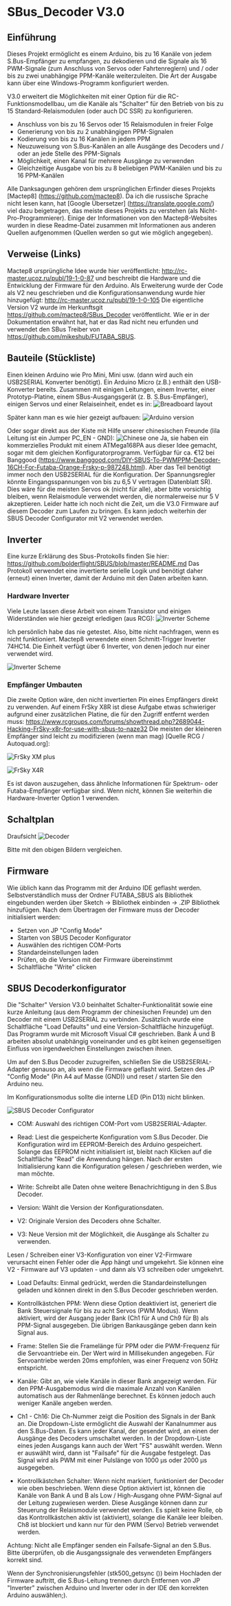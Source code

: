 # SBus_Decoder V3.0

## Einführung
Dieses Projekt ermöglicht es einem Arduino, bis zu 16 Kanäle von jedem S.Bus-Empfänger zu empfangen, zu dekodieren und die Signale als 16 PWM-Signale (zum Anschluss von Servos oder Fahrtenreglern) und / oder bis zu zwei unabhängige PPM-Kanäle weiterzuleiten.
Die Art der Ausgabe kann über eine Windows-Programm konfiguriert werden.

V3.0 erweitert die Möglichkeiten mit einer Option für die RC-Funktionsmodellbau, um die Kanäle als "Schalter" für den Betrieb von bis zu 15 Standard-Relaismodulen (oder auch DC SSR) zu konfigurieren.

* Anschluss von bis zu 16 Servos oder 15 Relaismodulen in freier Folge
* Generierung von bis zu 2 unabhängigen PPM-Signalen
* Kodierung von bis zu 16 Kanälen in jedem PPM
* Neuzuweisung von S.Bus-Kanälen an alle Ausgänge des Decoders und / oder an jede Stelle des PPM-Signals
* Möglichkeit, einen Kanal für mehrere Ausgänge zu verwenden
* Gleichzeitige Ausgabe von bis zu 8 beliebigen PWM-Kanälen und bis zu 16 PPM-Kanälen

Alle Danksagungen gehören dem ursprünglichen Erfinder dieses Projekts [Mactep8] (https://github.com/mactep8).
Da ich die russische Sprache nicht lesen kann, hat [Google Übersetzer] (https://translate.google.com/) viel dazu beigetragen, das meiste dieses Projekts zu verstehen (als Nicht-Pro-Programmierer). Einige der Informationen von den Mactep8-Websites wurden in diese Readme-Datei zusammen mit Informationen aus anderen Quellen aufgenommen (Quellen werden so gut wie möglich angegeben).

## Verweise (Links)
Mactep8 ursprüngliche Idee wurde hier veröffentlicht: http://rc-master.ucoz.ru/publ/19-1-0-87 und beschreibt die Hardware und die Entwicklung der Firmware für den Arduino. Als Erweiterung wurde der Code als V2 neu geschrieben und die Konfigurationsanwendung wurde hier hinzugefügt: http://rc-master.ucoz.ru/publ/19-1-0-105
Die eigentliche Version V2 wurde im Herkunftsgit https://github.com/mactep8/SBus_Decoder veröffentlicht.
Wie er in der Dokumentation erwähnt hat, hat er das Rad nicht neu erfunden und verwendet den SBus Treiber von https://github.com/mikeshub/FUTABA_SBUS.

## Bauteile (Stückliste)
Einen kleinen Arduino wie Pro Mini, Mini usw. (dann wird auch ein USB2SERIAL Konverter benötigt). Ein Arduino Micro (z.B.) enthält den USB-Konverter bereits.
Zusammen mit einigen Leitungen, einem Inverter, einer Prototyp-Platine, einem SBus-Ausgangsgerät (z. B. S.Bus-Empfänger), einigen Servos und einer Relaiseinheit, endet es in:
![Breadboard layout](docs/prototype_board.jpg "Jumper and run")

Später kann man es wie hier gezeigt aufbauen:
![Arduino version](docs/SBus_Decoder_V3.jpg "Arduino version")

Oder sogar direkt aus der Kiste mit Hilfe unserer chinesischen Freunde (lila Leitung ist ein Jumper PC_EN - GND):
![Chinese one](docs/SBus_China.jpg "Kein Kommentar")
Ja, sie haben ein kommerzielles Produkt mit einem ATMega168PA aus dieser Idee gemacht, sogar mit dem gleichen Konfiguratorprogramm. Verfügbar für ca. €12 bei Banggood (https://www.banggood.com/DIY-SBUS-To-PWMPPM-Decoder-16CH-For-Futaba-Orange-Frsky-p-987248.html). Aber das Teil benötigt immer noch den USB2SERIAL für die Konfiguration. Der Spannungsregler könnte Eingangsspannungen von bis zu 6,5 V vertragen (Datenblatt SR). Dies wäre für die meisten Servos ok (nicht für alle), aber bitte vorsichtig bleiben, wenn Relaismodule verwendet werden, die normalerweise nur 5 V akzeptieren. Leider hatte ich noch nicht die Zeit, um die V3.0 Firmware auf diesem Decoder zum Laufen zu bringen. Es kann jedoch weiterhin der SBUS Decoder Configurator mit V2 verwendet werden.

## Inverter
Eine kurze Erklärung des Sbus-Protokolls finden Sie hier: https://github.com/bolderflight/SBUS/blob/master/README.md
Das Protokoll verwendet eine invertierte serielle Logik und benötigt daher (erneut) einen Inverter, damit der Arduino mit den Daten arbeiten kann.

### Hardware Inverter
Viele Leute lassen diese Arbeit von einem Transistor und einigen Widerständen wie hier gezeigt erledigen (aus RCG):
![Inverter Scheme](docs/SBUS_Inverter.png "Inverter")

Ich persönlich habe das nie getestet. Also, bitte nicht nachfragen, wenn es nicht funktioniert. Mactep8 verwendete einen Schmitt-Trigger Inverter 74HC14. Die Einheit verfügt über 6 Inverter, von denen jedoch nur einer verwendet wird.

![Inverter Scheme](docs/74HC14.jpg "Inverter")

### Empfänger Umbauten
Die zweite Option wäre, den nicht invertierten Pin eines Empfängers direkt zu verwenden. Auf einem FrSky X8R ist diese Aufgabe etwas schwieriger aufgrund einer zusätzlichen Platine, die für den Zugriff entfernt werden muss: https://www.rcgroups.com/forums/showthread.php?2689044-Hacking-FrSky-x8r-for-use-with-sbus-to-naze32
Die meisten der kleineren Empfänger sind leicht zu modifizieren (wenn man mag) [Quelle RCG / Autoquad.org]:

![FrSky XM plus](docs/xm-inverter-pin.jpg "FrSky XM plus")

![FrSky X4R](docs/x4r-inverter-pin.jpg "FrSky X4R")

Es ist davon auszugehen, dass ähnliche Informationen für Spektrum- oder Futaba-Empfänger verfügbar sind. Wenn nicht, können Sie weiterhin die Hardware-Inverter Option 1 verwenden.

## Schaltplan

Draufsicht
![Decoder](docs/SBUS_Decoder_scheme.jpg "Decoder")

Bitte mit den obigen Bildern vergleichen.

## Firmware
Wie üblich kann das Programm mit der Arduino IDE geflasht werden. Selbstverständlich muss der Ordner FUTABA_SBUS als Bibliothek eingebunden werden über Sketch -> Bibliothek einbinden -> .ZIP Bibliothek hinzufügen. Nach dem Übertragen der Firmware muss der Decoder initialisiert werden:

  * Setzen von JP "Config Mode"
  * Starten von SBUS Decoder Konfigurator
  * Auswählen des richtigen COM-Ports
  * Standardeinstellungen laden
  * Prüfen, ob die Version mit der Firmware übereinstimmt
  * Schaltfläche "Write" clicken

## SBUS Decoderkonfigurator
Die "Schalter" Version V3.0 beinhaltet Schalter-Funktionalität sowie eine kurze Anleitung (aus dem Programm der chinesischen Freunde) um den Decoder mit einem USB2SERIAL zu verbinden. Zusätzlich wurde eine Schaltfläche "Load Defaults" und eine Version-Schaltfläche hinzugefügt. Das Programm wurde mit Microsoft Visual C# geschrieben. Bank A und B arbeiten absolut unabhängig voneinander und es gibt keinen gegenseitigen Einfluss von irgendwelchen Einstellungen zwischen ihnen.

Um auf den S.Bus Decoder zuzugreifen, schließen Sie die USB2SERIAL-Adapter genauso an, als wenn die Firmware geflasht wird. Setzen des JP "Config Mode" (Pin A4 auf Masse (GND)) und reset / starten Sie den Arduino neu.

Im Konfigurationsmodus sollte die interne LED (Pin D13) nicht blinken.

![SBUS Decoder Configurator](docs/configurator_default.JPG "SBUS Decoder Configurator Defaults")

* COM: Auswahl des richtigen COM-Port vom USB2SERIAL-Adapter.

* Read: Liest die gespeicherte Konfiguration vom S.Bus Decoder. Die Konfiguration wird im EEPROM-Bereich des Arduino gespeichert. Solange das EEPROM nicht initialisiert ist, bleibt nach Klicken auf die Schaltfläche "Read" die Anwendung hängen. Nach der ersten Initialisierung kann die Konfiguration gelesen / geschrieben werden, wie man möchte.

* Write: Schreibt alle Daten ohne weitere Benachrichtigung in den S.Bus Decoder.

* Version: Wählt die Version der Konfigurationsdaten.
 * V2: Originale Version des Decoders ohne Schalter.
 * V3: Neue Version mit der Möglichkeit, die Ausgänge als Schalter zu verwenden.

 Lesen / Schreiben einer V3-Konfiguration von einer V2-Firmware verursacht einen Fehler oder die App hängt und umgekehrt. Sie können eine V2 - Firmware auf V3 updaten - und dann als V3 schreiben oder umgekehrt.

* Load Defaults: Einmal gedrückt, werden die Standardeinstellungen geladen und können direkt in den S.Bus Decoder geschrieben werden.

* Kontrollkästchen PPM: Wenn diese Option deaktiviert ist, generiert die Bank Steuersignale für bis zu acht Servos (PWM Modus). Wenn aktiviert, wird der Ausgang jeder Bank (Ch1 für A und Ch9 für B) als PPM-Signal ausgegeben. Die übrigen Bankausgänge geben dann kein Signal aus.

* Frame: Stellen Sie die Framelänge für PPM oder die PWM-Frequenz für die Servoantriebe ein. Der Wert wird in Millisekunden angegeben. Für Servoantriebe werden 20ms empfohlen, was einer Frequenz von 50Hz entspricht.

* Kanäle: Gibt an, wie viele Kanäle in dieser Bank angezeigt werden. Für den PPM-Ausgabemodus wird die maximale Anzahl von Kanälen automatisch aus der Rahmenlänge berechnet. Es können jedoch auch weniger Kanäle angeben werden.

* Ch1 - Ch16: Die Ch-Nummer zeigt die Position des Signals in der Bank an. Die Dropdown-Liste ermöglicht die Auswahl der Kanalnummer aus den S.Bus-Daten. Es kann jeder Kanal, der gesendet wird, an einen der Ausgänge des Decoders umschaltet werden. In der Dropdown-Liste eines jeden Ausgangs kann auch der Wert "FS" auswählt werden. Wenn er auswählt wird, dann ist "Failsafe" für die Ausgabe festgelegt. Das Signal wird als PWM mit einer Pulslänge von 1000 μs oder 2000 μs ausgegeben.

* Kontrollkästchen Schalter: Wenn nicht markiert, funktioniert der Decoder wie oben beschrieben. Wenn diese Option aktiviert ist, können die Kanäle von Bank A und B als Low / High-Ausgang ohne PWM-Signal auf der Leitung zugewiesen werden. Diese Ausgänge können dann zur Steuerung der Relaismodule verwendet werden. Es spielt keine Rolle, ob das Kontrollkästchen aktiv ist (aktiviert), solange die Kanäle leer bleiben. Ch8 ist blockiert und kann nur für den PWM (Servo) Betrieb verwendet werden.

Achtung: Nicht alle Empfänger senden ein Failsafe-Signal an den S.Bus. Bitte überprüfen, ob die Ausgangssignale des verwendeten Empfängers korrekt sind.

Wenn der Synchronisierungsfehler (stk500_getsync ()) beim Hochladen der Firmware auftritt, die S.Bus-Leitung trennen durch Entfernen von JP "Inverter" zwischen Arduino und Inverter oder in der IDE den korrekten Arduino auswählen;).
